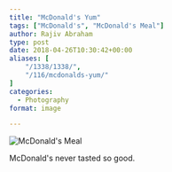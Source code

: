 ```yaml
---
title: "McDonald's Yum"
tags: ["McDonald's", "McDonald's Meal"]
author: Rajiv Abraham
type: post
date: 2018-04-26T10:30:42+00:00
aliases: [
    "/1338/1338/",
    "/116/mcdonalds-yum/"
]
categories:
  - Photography
format: image

---
```

![McDonald's Meal](/images/IMG_20180426_130229.jpg "McDonald's Meal")

McDonald's never tasted so good.